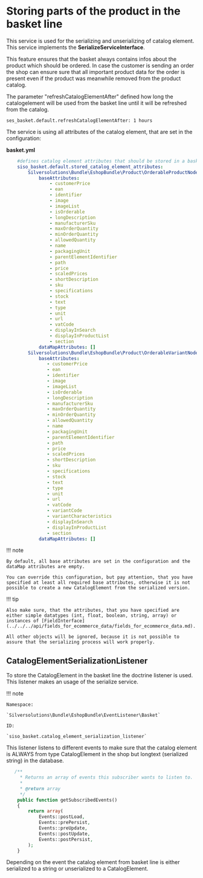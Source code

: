 # Storing parts of the product in the basket line

This service is used for the serializing and unserializing of catalog element. This service implements the **SerializeServiceInterface**.

This feature ensures that the basket always contains infos about the product which should be ordered. In case the customer is sending an order the shop can ensure sure that all important product data for the order is present even if the product was meanwhile removed from the product catalog. 

The parameter "refreshCatalogElementAfter" defined how long the catalogelement will be used from the basket line until it will be refreshed from the catalog.

``` 
ses_basket.default.refreshCatalogElementAfter: 1 hours
```

The service is using all attributes of the catalog element, that are set in the configuration:

**basket.yml**

``` yaml
    #defines catalog element attributes that should be stored in a basket line
    siso_basket.default.stored_catalog_element_attributes:
        Silversolutions\Bundle\EshopBundle\Product\OrderableProductNode:
            baseAttributes: 
                - customerPrice
                - ean
                - identifier
                - image
                - imageList
                - isOrderable
                - longDescription
                - manufacturerSku
                - maxOrderQuantity
                - minOrderQuantity
                - allowedQuantity
                - name
                - packagingUnit
                - parentElementIdentifier
                - path
                - price
                - scaledPrices
                - shortDescription
                - sku
                - specifications
                - stock
                - text
                - type
                - unit
                - url
                - vatCode
                - displayInSearch
                - displayInProductList
                - section
            dataMapAttributes: []
        Silversolutions\Bundle\EshopBundle\Product\OrderableVariantNode:
            baseAttributes: 
               - customerPrice
               - ean
               - identifier
               - image
               - imageList
               - isOrderable
               - longDescription
               - manufacturerSku
               - maxOrderQuantity
               - minOrderQuantity
               - allowedQuantity
               - name
               - packagingUnit
               - parentElementIdentifier
               - path
               - price
               - scaledPrices
               - shortDescription
               - sku
               - specifications
               - stock
               - text
               - type
               - unit
               - url
               - vatCode
               - variantCode
               - variantCharacteristics
               - displayInSearch
               - displayInProductList
               - section
            dataMapAttributes: [] 
```

!!! note

    By default, all base attributes are set in the configuration and the dataMap attributes are empty.

    You can override this configuration, but pay attention, that you have specified at least all required base attributes, otherwise it is not possible to create a new CatalogElement from the serialized version.

!!! tip

    Also make sure, that the attributes, that you have specified are either simple datatypes (int, float, boolean, string, array) or instances of [FieldInterface](../../../api/fields_for_ecommerce_data/fields_for_ecommerce_data.md).

    All other objects will be ignored, because it is not possible to assure that the serializing process will work properly.

## CatalogElementSerializationListener

To store the CatalogElement in the basket line the doctrine listener is used. This listener makes an usage of the serialize service.

!!! note
    
    Namespace:

    `Silversolutions\Bundle\EshopBundle\EventListener\Basket`

    ID:

    `siso_basket.catalog_element_serialization_listener`

This listener listens to different events to make sure that the catalog element is ALWAYS from type CatalogElement in the shop but longtext (serialized string) in the database.

``` php
   /**
     * Returns an array of events this subscriber wants to listen to.
     *
     * @return array
     */
    public function getSubscribedEvents()
    {
        return array(
            Events::postLoad,
            Events::prePersist,
            Events::preUpdate,
            Events::postUpdate,
            Events::postPersist,
        );
    }
```

Depending on the event the catalog element from basket line is either serialized to a string or unserialized to a CatalogElement.
